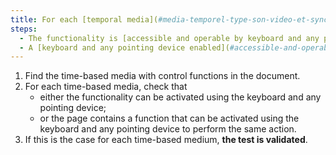 ```yaml
---
title: For each [temporal media](#media-temporel-type-son-video-et-synchronise), does each feature check one of these conditions?
steps:
  - The functionality is [accessible and operable by keyboard and any pointing device](#accessible-and-operable-by-keyboard-and-any-pointing-device).
  - A [keyboard and any pointing device enabled](#accessible-and-operable-by-keyboard-and-any-pointing-device) feature to perform the same action is present on the page.
---
```


1. Find the time-based media with control functions in the document.
2. For each time-based media, check that
   - either the functionality can be activated using the keyboard and any pointing device;
   - or the page contains a function that can be activated using the keyboard and any pointing device to perform the same action.
3. If this is the case for each time-based medium, **the test is validated**.
